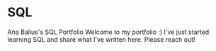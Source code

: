# SQL
Ana Balius's SQL Portfolio
Welcome to my portfolio :) I've just started learning SQL and share what I've written here. Please reach out!
